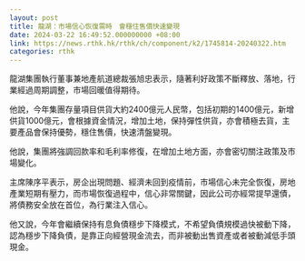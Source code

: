 ```yaml
---
layout: post
title: 龍湖：市場信心恢復需時　會穩住售價快速變現
date: 2024-03-22 16:49:52.000000000 +08:00
link: https://news.rthk.hk/rthk/ch/component/k2/1745814-20240322.htm
categories: rthk
---
```


龍湖集團執行董事兼地產航道總裁張旭忠表示，隨著利好政策不斷釋放、落地，行業經過周期調整，市場回暖值得期待。

他說，今年集團存量項目供貨大約2400億元人民幣，包括初期的1400億元，新增供貨1000億元，會根據資金情況，增加土地，保持彈性供貨，亦會積極去貨，主要產品會保持優勢，穩住售價，快速清盤變現。

他說，集團將強調回款率和毛利率修復，在增加土地方面，亦會密切關注政策及市場變化。

主席陳序平表示，房企出現問題、經濟未回到疫情前，市場信心未完全恢復，房地產業短期有壓力，而市場恢復過程中，信心非常關鍵，因此公司亦經常提早還債，將債務安全放在首位，為行業注入信心。

他又說，今年會繼續保持有息負債穩步下降模式，不希望負債規模過快被動下降，認為穩步下降負債，是靠正向經營現金流去，而非被動出售資產或者被動減低手頭現金。
